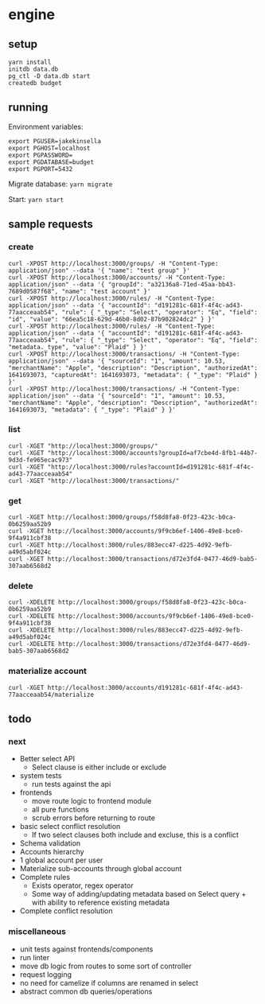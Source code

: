 # engine

## setup
`yarn install`  
`initdb data.db`  
`pg_ctl -D data.db start`  
`createdb budget`  

## running

Environment variables:
```
export PGUSER=jakekinsella
export PGHOST=localhost
export PGPASSWORD=
export PGDATABASE=budget
export PGPORT=5432
```

Migrate database:
`yarn migrate`

Start:
`yarn start`

## sample requests

### create
`curl -XPOST http://localhost:3000/groups/ -H "Content-Type: application/json" --data '{ "name": "test group" }'`  
`curl -XPOST http://localhost:3000/accounts/ -H "Content-Type: application/json" --data '{ "groupId": "a32136a8-71ed-45aa-bb43-7689d0587f68", "name": "test account" }'`  
`curl -XPOST http://localhost:3000/rules/ -H "Content-Type: application/json" --data '{ "accountId": "d191281c-681f-4f4c-ad43-77aacceaab54", "rule": { "_type": "Select", "operator": "Eq", "field": "id", "value": "66ea5c18-629d-46b0-8d02-87b902824dc2" } }'`  
`curl -XPOST http://localhost:3000/rules/ -H "Content-Type: application/json" --data '{ "accountId": "d191281c-681f-4f4c-ad43-77aacceaab54", "rule": { "_type": "Select", "operator": "Eq", "field": "metadata._type", "value": "Plaid" } }'`  
`curl -XPOST http://localhost:3000/transactions/ -H "Content-Type: application/json" --data '{ "sourceId": "1", "amount": 10.53, "merchantName": "Apple", "description": "Description", "authorizedAt": 1641693073, "capturedAt": 1641693073, "metadata": { "_type": "Plaid" } }'`  
`curl -XPOST http://localhost:3000/transactions/ -H "Content-Type: application/json" --data '{ "sourceId": "1", "amount": 10.53, "merchantName": "Apple", "description": "Description", "authorizedAt": 1641693073, "metadata": { "_type": "Plaid" } }'`  

### list
`curl -XGET "http://localhost:3000/groups/"`  
`curl -XGET "http://localhost:3000/accounts?groupId=af7cbe4d-8fb1-44b7-9d3d-fe965ecac973"`  
`curl -XGET "http://localhost:3000/rules?accountId=d191281c-681f-4f4c-ad43-77aacceaab54"`  
`curl -XGET "http://localhost:3000/transactions/"`  

### get
`curl -XGET http://localhost:3000/groups/f58d8fa8-0f23-423c-b0ca-0b6259aa52b9`  
`curl -XGET http://localhost:3000/accounts/9f9cb6ef-1406-49e8-bce0-9f4a911cbf38`  
`curl -XGET http://localhost:3000/rules/883ecc47-d225-4d92-9efb-a49d5abf024c`  
`curl -XGET http://localhost:3000/transactions/d72e3fd4-0477-46d9-bab5-307aab6568d2`  

### delete
`curl -XDELETE http://localhost:3000/groups/f58d8fa8-0f23-423c-b0ca-0b6259aa52b9`  
`curl -XDELETE http://localhost:3000/accounts/9f9cb6ef-1406-49e8-bce0-9f4a911cbf38`  
`curl -XDELETE http://localhost:3000/rules/883ecc47-d225-4d92-9efb-a49d5abf024c`  
`curl -XDELETE http://localhost:3000/transactions/d72e3fd4-0477-46d9-bab5-307aab6568d2`  

### materialize account
`curl -XGET http://localhost:3000/accounts/d191281c-681f-4f4c-ad43-77aacceaab54/materialize`  

## todo

### next
 - Better select API
   - Select clause is either include or exclude
 - system tests
   - run tests against the api
 - frontends
   - move route logic to frontend module
   - all pure functions
   - scrub errors before returning to route
 - basic select conflict resolution
   - If two select clauses both include and excluse, this is a conflict
 - Schema validation
 - Accounts hierarchy
  - 1 global account per user
  - Materialize sub-accounts through global account
 - Complete rules
   - Exists operator, regex operator
   - Some way of adding/updating metadata based on Select query + with ability to reference existing metadata
 - Complete conflict resolution

### miscellaneous
 - unit tests against frontends/components
 - run linter
 - move db logic from routes to some sort of controller
 - request logging
 - no need for camelize if columns are renamed in select
 - abstract common db queries/operations
